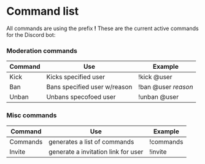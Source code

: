 # Command list
All commands are using the prefix __!__
These are the current active commands for the Discord bot:

### Moderation commands

Command | Use | Example
--- | --- | --- |
Kick | Kicks specified user | !kick @user
Ban | Bans specified user w/reason | !ban @user *reason*
Unban | Unbans specofoed user | !unban @user

### Misc commands

Command | Use | Example
--- | --- | --- |
Commands | generates a list of commands | !commands
Invite | generate a invitation link for user | !invite